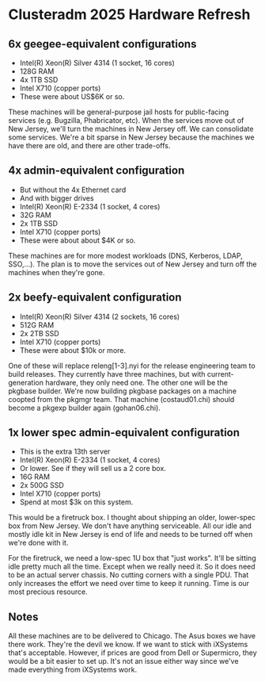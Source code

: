 # Clusteradm 2025 Hardware Refresh

## 6x geegee-equivalent configurations
- Intel(R) Xeon(R) Silver 4314 (1 socket, 16 cores)
- 128G RAM
- 4x 1TB SSD
- Intel X710 (copper ports)
- These were about US$6K or so.

These machines will be general-purpose jail hosts for public-facing services
(e.g. Bugzilla, Phabricator, etc).  When the services move out of New Jersey,
we'll turn the machines in New Jersey off.  We can consolidate some services.
We're a bit sparse in New Jersey because the machines we have there are old, and
there are other trade-offs.

## 4x admin-equivalent configuration
- But without the 4x Ethernet card
- And with bigger drives
- Intel(R) Xeon(R) E-2334 (1 socket, 4 cores)
- 32G RAM
- 2x 1TB SSD
- Intel X710 (copper ports)
- These were about about $4K or so.

These machines are for more modest workloads (DNS, Kerberos, LDAP, SSO,...).
The plan is to move the services out of New Jersey and turn off the machines
when they're gone.

## 2x beefy-equivalent configuration
- Intel(R) Xeon(R) Silver 4314 (2 sockets, 16 cores)
- 512G RAM
- 2x 2TB SSD
- Intel X710 (copper ports)
- These were about $10k or more.

One of these will replace releng[1-3].nyi for the release engineering team to
build releases.  They currently have three machines, but with current-generation
hardware, they only need one.  The other one will be the pkgbase builder.  We're
now building pkgbase packages on a machine coopted from the pkgmgr team.  That
machine (costaud01.chi) should become a pkgexp builder again (gohan06.chi).

## 1x lower spec admin-equivalent configuration
- This is the extra 13th server
- Intel(R) Xeon(R) E-2334 (1 socket, 4 cores)
- Or lower.  See if they will sell us a 2 core box.
- 16G RAM
- 2x 500G SSD
- Intel X710 (copper ports)
- Spend at most $3k on this system.

This would be a firetruck box.  I thought about shipping an older, lower-spec
box from New Jersey.  We don't have anything serviceable.  All our idle and
mostly idle kit in New Jersey is end of life and needs to be turned off when
we're done with it.

For the firetruck, we need a low-spec 1U box that "just works".  It'll be
sitting idle pretty much all the time.  Except when we really need it.  So it
does need to be an actual server chassis.  No cutting corners with a single PDU.
That only increases the effort we need over time to keep it running.  Time is
our most precious resource.

## Notes
All these machines are to be delivered to Chicago.  The Asus boxes we have there
work.  They're the devil we know.  If we want to stick with iXSystems that's
acceptable.  However, if prices are good from Dell or Supermicro, they would be
a bit easier to set up.  It's not an issue either way since we've made
everything from iXSystems work.
